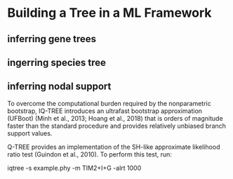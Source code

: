 # Building a Tree in a ML Framework

## inferring gene trees

## ingerring species tree

## inferring nodal support


To overcome the computational burden required by the nonparametric bootstrap, IQ-TREE introduces an ultrafast bootstrap approximation (UFBoot) (Minh et al., 2013; Hoang et al., 2018) that is orders of magnitude faster than the standard procedure and provides relatively unbiased branch support values. 

Q-TREE provides an implementation of the SH-like approximate likelihood ratio test (Guindon et al., 2010). To perform this test, run:

iqtree -s example.phy -m TIM2+I+G -alrt 1000